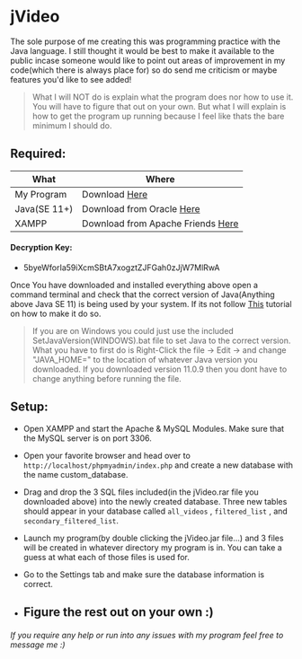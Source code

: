 # jVideo
The sole purpose of me creating this was programming practice with the Java language. 
I still thought it would be best to make it available to the public incase someone would like to point out areas of improvement in my code(which there is always place for) so do send me criticism or maybe features you'd like to see added!
>What I will NOT do is explain what the program does nor how to use it. You will have to figure that out on your own. 
>But what I will explain is how to get the program up running because I feel like thats the bare minimum I should do.

## Required:
| What | Where |
| ---- | ----- |
| My Program | Download [Here](https://mega.nz/file/G5UnnQZK) |
| Java(SE 11+) | Download from Oracle [Here](https://www.oracle.com/java/technologies/javase-downloads.html) |
| XAMPP | Download from Apache Friends [Here](https://www.apachefriends.org/download.html) |

#### Decryption Key: 
- 5byeWforIa59iXcmSBtA7xogztZJFGah0zJjW7MlRwA

Once You have downloaded and installed everything above open a command terminal and check that the correct version of Java(Anything above Java SE 11) is being used by your system. If its not follow [This](https://confluence.atlassian.com/doc/setting-the-java_home-variable-in-windows-8895.html) tutorial on how to make it do so.
>If you are on Windows you could just use the included SetJavaVersion(WINDOWS).bat file to set Java to the correct version. What you have to first do is Right-Click the file -> Edit -> and change "JAVA_HOME=" to the location of whatever Java version you downloaded. If you downloaded version 11.0.9 then you dont have to change anything before running the file.

## Setup:
- Open XAMPP and start the Apache & MySQL Modules. Make sure that the MySQL server is on port 3306.

- Open your favorite browser and head over to ``` http://localhost/phpmyadmin/index.php ``` and create a new database with the name custom_database.

- Drag and drop the 3 SQL files included(in the jVideo.rar file you downloaded above) into the newly created database. Three new tables should appear in your database called ``` all_videos ``` , ``` filtered_list ``` , and ``` secondary_filtered_list ```.

- Launch my program(by double clicking the jVideo.jar file...) and 3 files will be created in whatever directory my program is in. You can take a guess at what each of those files is used for.

- Go to the Settings tab and make sure the database information is correct.

- ## Figure the rest out on your own :)


###### If you require any help or run into any issues with my program feel free to message me :)
